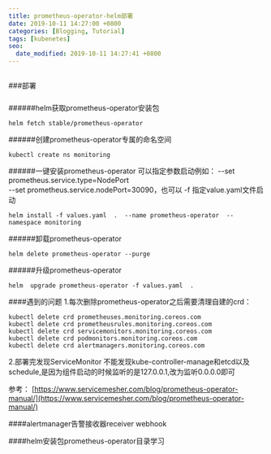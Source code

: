 ```yaml
---
title: prometheus-operator-helm部署
date: 2019-10-11 14:27:00 +0800
categories: [Blogging, Tutorial]
tags: [kubenetes]
seo:
  date_modified: 2019-10-11 14:27:41 +0800
---
```


##

###部署
####
#####
######helm获取prometheus-operator安装包
```
helm fetch stable/prometheus-operator
```

######创建prometheus-operator专属的命名空间
```
kubectl create ns monitoring
```

######一键安装prometheus-operator
可以指定参数启动例如：
--set prometheus.service.type=NodePort  
--set prometheus.service.nodePort=30090，也可以 -f 指定value.yaml文件启动
```
helm install -f values.yaml  .  --name prometheus-operator  --namespace monitoring
```

######卸载prometheus-operator
```
helm delete prometheus-operator --purge
```

######升级prometheus-operator
```
helm  upgrade prometheus-operator -f values.yaml  .
```

####遇到的问题
1.每次删除prometheus-operator之后需要清理自建的crd：
```
kubectl delete crd prometheuses.monitoring.coreos.com
kubectl delete crd prometheusrules.monitoring.coreos.com
kubectl delete crd servicemonitors.monitoring.coreos.com
kubectl delete crd podmonitors.monitoring.coreos.com
kubectl delete crd alertmanagers.monitoring.coreos.com
```
2.部署完发现ServiceMonitor 不能发现kube-controller-manage和etcd以及schedule,是因为组件启动的时候监听的是127.0.0.1,改为监听0.0.0.0即可

参考：
[https://www.servicemesher.com/blog/prometheus-operator-manual/](https://www.servicemesher.com/blog/prometheus-operator-manual/)

####alertmanager告警接收器receiver webhook


####helm安装包prometheus-operator目录学习